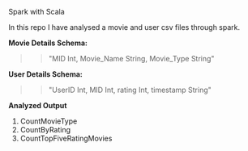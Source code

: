 Spark with Scala

In this repo I have analysed a movie and user csv files through spark.

**Movie Details Schema:**
>>"MID Int, Movie_Name String, Movie_Type String"

**User Details Schema:**
>>"UserID Int, MID Int, rating Int, timestamp String"

**Analyzed Output**
1. CountMovieType
2. CountByRating
3. CountTopFiveRatingMovies
